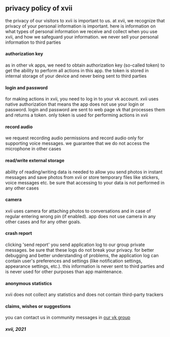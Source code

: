 ## privacy policy of xvii

the privacy of our visitors to xvii is important to us.
at xvii, we recognize that privacy of your personal information is important. here is information on
what types of personal information we receive and collect when you use xvii, and how we safeguard
your information. we never sell your personal information to third parties

#### authorization key
as in other vk apps, we need to obtain authorization key (so-called token) to get the ability to
perform all actions in this app. the token is stored in internal storage of your device and never
being sent to third parties

#### login and password
for making actions in xvii, you need to log in to your vk account. xvii uses native authorization
that means the app does not use your login or password. login and password are sent to web page vk that
processes them and returns a token. only token is used for performing actions in xvii

#### record audio
we request recording audio permissions and record audio only for supporting voice messages. we
guarantee that we do not access the microphone in other cases

#### read/write external storage
ability of reading/writing data is needed to allow you send photos in instant messages and save
photos from xvii or store temporary files like stickers, voice messages etc. be sure that accessing
to your data is not performed in any other cases

#### camera
xvii uses camera for attaching photos to conversations and in case of regular entering wrong pin (if enabled).
app does not use camera in any other cases and for any other goals.

#### crash report
clicking 'send report' you send application log to our group private messages. be sure that these
logs do not break your privacy. for better debugging and better understanding of problems, the application log can
contain user's preferences and settings (like notification settings, appearance settings, etc.). this
information is never sent to third parties and is never used for other purposes than app maintenance.

#### anonymous statistics
xvii does not collect any statistics and does not contain third-party trackers

#### claims, wishes or suggestions
you can contact us in community messages in [our vk group](https://vk.com/xvii_app)

##### xvii, 2021
